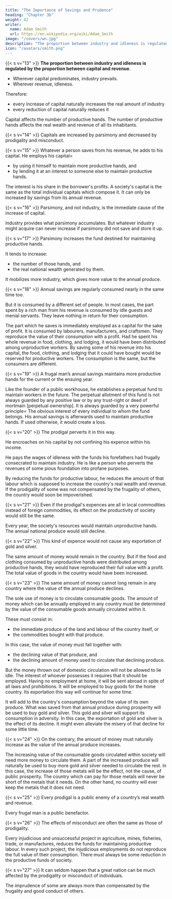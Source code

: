 ```yaml
---
title: "The Importance of Savings and Prudence"
heading: "Chapter 3b"
weight: 42
writer:
  name: Adam Smith
  url: https://en.wikipedia.org/wiki/Adam_Smith
image: "/covers/wn.jpg"
description: "The proportion between industry and idleness is regulated by the proportion between capital and revenue"
icon: "/avatars/smith.png"
---
```





{{< s v="13" >}} **The proportion between industry and idleness is regulated by the proportion between capital and revenue**.
- Wherever capital predominates, industry prevails.
- Wherever revenue, idleness.

Therefore:
- every increase of capital naturally increases the real amount of industry
- every reduction of capital naturally reduces it


Capital affects the number of productive hands. The number of productive hands affects the real wealth and revenue of all its inhabitants.


{{< s v="14" >}} Capitals are increased by parsimony and decreased by prodigality and misconduct.


{{< s v="15" >}} Whatever a person saves from his revenue, he adds to his capital. He employs his capital= 
- by using it himself to maintain more productive hands, and
- by lending it at an interest to someone else to maintain productive hands.

The interest is his share in the borrower's profits.
A society's capital is the same as the total individual capitals which compose it.
It can only be increased by savings from its annual revenue.


{{< s v="16" >}} Parsimony, and not industry, is the immediate cause of the increase of capital.

Industry provides what parsimony accumulates.
But whatever industry might acquire can never increase if parsimony did not save and store it up.


{{< s v="17" >}} Parsimony increases the fund destined for maintaining productive hands.

It tends to increase: 
- the number of those hands, and
- the real national wealth generated by them.

It mobilizes more industry, which gives more value to the annual produce.


{{< s v="18" >}} Annual savings are regularly consumed nearly in the same time too.

But it is consumed by a different set of people.
In most cases, the part spent by a rich man from his revenue is consumed by idle guests and menial servants.
They leave nothing in return for their consumption.

The part which he saves is immediately employed as a capital for the sake of profit.
It is consumed by labourers, manufacturers, and craftsmen.
They reproduce the value of their consumption with a profit.
Had he spent his whole revenue in food, clothing, and lodging, it would have been distributed among unproductive workers.
By saving some of his revenue into his capital, the food, clothing, and lodging that it could have bought would be reserved for productive workers.
The consumption is the same, but the consumers are different.


{{< s v="19" >}} A frugal man’s annual savings maintains more productive hands for the current or the ensuing year.

Like the founder of a public workhouse, he establishes a perpetual fund to maintain workers in the future.
The perpetual allotment of this fund is not always guarded by any positive law or by any trust-right or deed of mortmain [perpetual ownership]​.
It is always guarded by a very powerful principle=  The obvious interest of every individual to whom the fund belongs.
His annual savings is afterwards used to maintain productive hands.
If used otherwise, it would create a loss.


{{< s v="20" >}} The prodigal perverts it in this way.

He encroaches on his capital by not confining his expence within his income.

He pays the wages of idleness with the funds his forefathers had frugally consecrated to maintain industry.
He is like a person who perverts the revenues of some pious foundation into profane purposes.

By reducing the funds for productive labour, he reduces the amount of that labour which is supposed to increase the country's real wealth and revenue.
If the prodigality of some was not compensated by the frugality of others, the country would soon be impoverished.


{{< s v="21" >}} Even if the prodigal's expences are all in local commodities instead of foreign commodities, its effect on the productivity of society would still be the same.

Every year, the society's resources would maintain unproductive hands.
The annual national produce would still decline.


{{< s v="22" >}} This kind of expence would not cause any exportation of gold and silver.

The same amount of money would remain in the country.
But if the food and clothing consumed by unproductive hands were distributed among productive hands, they would have reproduced their full value with a profit.
The total value of goods in the country would have been increased.


{{< s v="23" >}} The same amount of money cannot long remain in any country where the value of the annual produce declines.

The sole use of money is to circulate consumable goods.
The amount of money which can be annually employed in any country must be determined by the value of the consumable goods annually circulated within it.

These must consist in:
- the immediate produce of the land and labour of the country itself, or
- the commodities bought with that produce.

In this case, the value of money must fall together with:
- the declining value of that produce, and
- the declining amount of money used to circulate that declining produce.

But the money thrown out of domestic circulation will not be allowed to lie idle.
The interest of whoever possesses it requires that it should be employed.
Having no employment at home, it will be sent abroad in spite of all laws and prohibitions.
It will be employed to buy goods for the home country.
Its exportation this way will continue for some time.

It will add to the country's consumption beyond the value of its own produce.
What was saved from that annual produce during prosperity will be used to buy gold and silver.
This gold and silver will support its consumption in adversity.
In this case, the exportation of gold and silver is the effect of its decline.
It might even alleviate the misery of that decline for some little time.


{{< s v="24" >}} On the contrary, the amount of money must naturally increase as the value of the annual produce increases.

The increasing value of the consumable goods circulated within society will need more money to circulate them.
A part of the increased produce will naturally be used to buy more gold and silver needed to circulate the rest.
In this case, the increase of those metals will be the effect, not the cause, of public prosperity.
The country which can pay for those metals will never be short of the metals that it needs.
On the other hand, no country will ever keep the metals that it does not need.


{{< s v="25" >}} Every prodigal is a public enemy of a country’s real wealth and revenue.

Every frugal man is a public benefactor.


{{< s v="26" >}} The effects of misconduct are often the same as those of prodigality.

Every injudicious and unsuccessful project in agriculture, mines, fisheries, trade, or manufactures, reduces the funds for maintaining productive labour.
In every such project, the injudicious employments do not reproduce the full value of their consumption.
There must always be some reduction in the productive funds of society.


{{< s v="27" >}} It can seldom happen that a great nation can be much affected by the prodigality or misconduct of individuals.

The imprudence of some are always more than compensated by the frugality and good conduct of others.